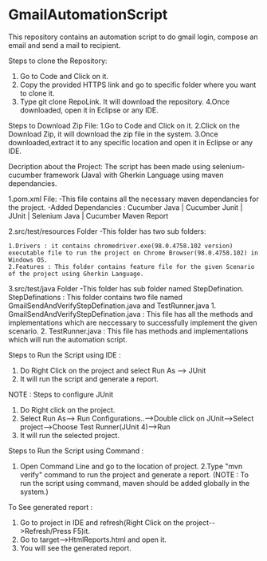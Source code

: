 # GmailAutomationScript
This repository contains an automation script to do gmail login, compose an email and send a mail to recipient.

Steps to clone the Repository:
1. Go to Code and Click on it.
2. Copy the provided HTTPS link and go to specific folder where you want to clone it.
3. Type git clone RepoLink. It will download the repository.
4.Once downloaded, open it in Eclipse or any IDE.

Steps to Download Zip File:
1.Go to Code and Click on it.
2.Click on the Download Zip, it will download the zip file in the system.
3.Once downloaded,extract it to any specific location and open it in Eclipse or any IDE.

Decription about the Project:
The script has been made using selenium-cucumber framework (Java) with Gherkin Language using maven dependancies.

1.pom.xml File:
-This file contains all the necessary maven dependancies for the project.
-Added Dependancies : Cucumber Java | Cucumber Junit | JUnit | Selenium Java | Cucumber Maven Report 

2.src/test/resources Folder
    -This folder has two sub folders:
    
    1.Drivers : it contains chromedriver.exe(98.0.4758.102 version) executable file to run the project on Chrome Browser(98.0.4758.102) in Windows OS.
    2.Features : This folder contains feature file for the given Scenario of the project using Gherkin Language.
   
3.src/test/java Folder
-This folder has sub folder named StepDefination.
     StepDefinations : This folder contains two file named GmailSendAndVerifyStepDefination.java and TestRunner.java
        1. GmailSendAndVerifyStepDefination.java : This file has all the methods and implementations which are neccessary to successfully implement the given scenario.
        2. TestRunner.java : This file has methods and implementations which will run the automation script. 
    
Steps to Run the Script using IDE :
1. Do Right Click on the project and select Run As --> JUnit
2. It will run the script and generate a report.

NOTE : Steps to configure JUnit
1. Do Right click on the project.
2.  Select Run As--> Run Configurations..-->Double click on JUnit-->Select project-->Choose Test Runner(JUnit 4)-->Run
3.  It will run the selected project.

Steps to Run the Script using Command :
1. Open Command Line and go to the location of project.
2.Type "mvn verify" command to run the project and generate a report.
(NOTE : To run the script using command, maven should be added globally in the system.)

To See generated report :
1. Go to project in IDE and refresh(Right Click on the project-->Refresh/Press F5)it.
2. Go to target-->HtmlReports.html and open it.
3. You will see the generated report.






